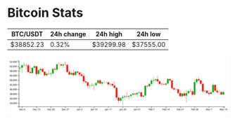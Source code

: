 # Bitcoin Stats

BTC/USDT|24h change|24h high|24h low|
|---|---|---|---|
|$38852.23|0.32%|$39299.98|$37555.00|

<img src="./chart.svg">
